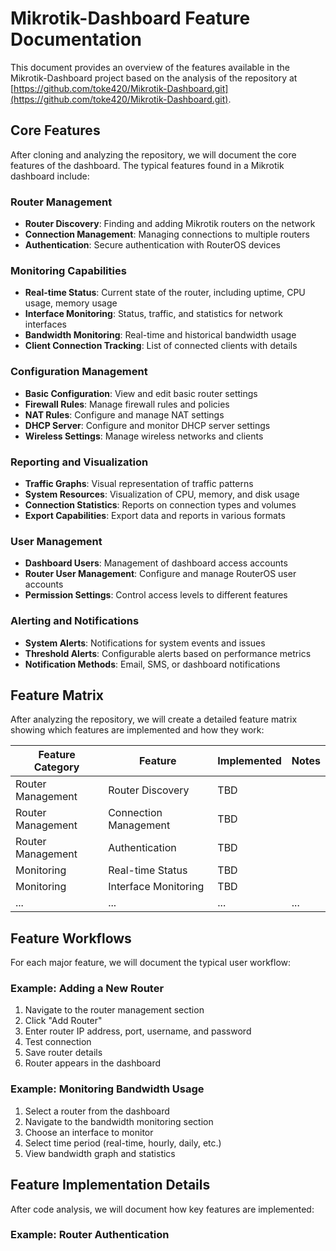 # Mikrotik-Dashboard Feature Documentation

This document provides an overview of the features available in the Mikrotik-Dashboard project based on the analysis of the repository at [https://github.com/toke420/Mikrotik-Dashboard.git](https://github.com/toke420/Mikrotik-Dashboard.git).

## Core Features

After cloning and analyzing the repository, we will document the core features of the dashboard. The typical features found in a Mikrotik dashboard include:

### Router Management

- **Router Discovery**: Finding and adding Mikrotik routers on the network
- **Connection Management**: Managing connections to multiple routers
- **Authentication**: Secure authentication with RouterOS devices

### Monitoring Capabilities

- **Real-time Status**: Current state of the router, including uptime, CPU usage, memory usage
- **Interface Monitoring**: Status, traffic, and statistics for network interfaces
- **Bandwidth Monitoring**: Real-time and historical bandwidth usage
- **Client Connection Tracking**: List of connected clients with details

### Configuration Management

- **Basic Configuration**: View and edit basic router settings
- **Firewall Rules**: Manage firewall rules and policies
- **NAT Rules**: Configure and manage NAT settings
- **DHCP Server**: Configure and monitor DHCP server settings
- **Wireless Settings**: Manage wireless networks and clients

### Reporting and Visualization

- **Traffic Graphs**: Visual representation of traffic patterns
- **System Resources**: Visualization of CPU, memory, and disk usage
- **Connection Statistics**: Reports on connection types and volumes
- **Export Capabilities**: Export data and reports in various formats

### User Management

- **Dashboard Users**: Management of dashboard access accounts
- **Router User Management**: Configure and manage RouterOS user accounts
- **Permission Settings**: Control access levels to different features

### Alerting and Notifications

- **System Alerts**: Notifications for system events and issues
- **Threshold Alerts**: Configurable alerts based on performance metrics
- **Notification Methods**: Email, SMS, or dashboard notifications

## Feature Matrix

After analyzing the repository, we will create a detailed feature matrix showing which features are implemented and how they work:

| Feature Category | Feature | Implemented | Notes |
|-----------------|---------|-------------|-------|
| Router Management | Router Discovery | TBD | |
| Router Management | Connection Management | TBD | |
| Router Management | Authentication | TBD | |
| Monitoring | Real-time Status | TBD | |
| Monitoring | Interface Monitoring | TBD | |
| ... | ... | ... | ... |

## Feature Workflows

For each major feature, we will document the typical user workflow:

### Example: Adding a New Router

1. Navigate to the router management section
2. Click "Add Router"
3. Enter router IP address, port, username, and password
4. Test connection
5. Save router details
6. Router appears in the dashboard

### Example: Monitoring Bandwidth Usage

1. Select a router from the dashboard
2. Navigate to the bandwidth monitoring section
3. Choose an interface to monitor
4. Select time period (real-time, hourly, daily, etc.)
5. View bandwidth graph and statistics

## Feature Implementation Details

After code analysis, we will document how key features are implemented:

### Example: Router Authentication

